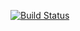 [![Build Status](https://travis-ci.com/jSumne/korean-ranking-bot.svg?branch=master)](https://travis-ci.com/jSumne/korean-ranking-bot)
